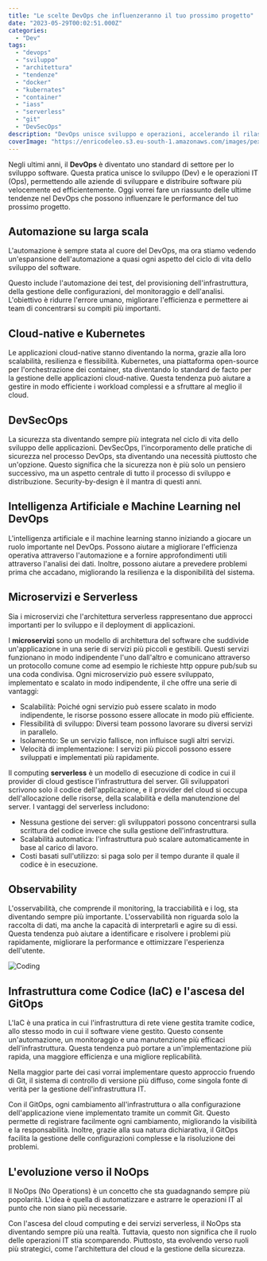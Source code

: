 ```yaml
---
title: "Le scelte DevOps che influenzeranno il tuo prossimo progetto"
date: "2023-05-29T00:02:51.000Z"
categories:
  - "Dev"
tags:
  - "devops"
  - "sviluppo"
  - "architettura"
  - "tendenze"
  - "docker"
  - "kubernates"
  - "container"
  - "iass"
  - "serverless"
  - "git"
  - "DevSecOps"
description: "DevOps unisce sviluppo e operazioni, accelerando il rilascio di software, migliorando la qualità e promuovendo la collaborazione interfunzionale."
coverImage: "https://enricodeleo.s3.eu-south-1.amazonaws.com/images/pexels-realtoughcandycom-11035393.jpg"
---
```


Negli ultimi anni, il **DevOps** è diventato uno standard di settore per lo sviluppo software. Questa pratica unisce lo
sviluppo (Dev) e le operazioni IT (Ops), permettendo alle aziende di sviluppare e distribuire software più velocemente ed
efficientemente. Oggi vorrei fare un riassunto delle ultime tendenze nel DevOps che possono influenzare le performance del tuo prossimo progetto.

## Automazione su larga scala

L'automazione è sempre stata al cuore del DevOps, ma ora stiamo vedendo un'espansione dell'automazione a quasi ogni aspetto
del ciclo di vita dello sviluppo del software.

Questo include l'automazione dei test, del provisioning dell'infrastruttura, della gestione delle configurazioni, del monitoraggio
e dell'analisi. L'obiettivo è ridurre l'errore umano, migliorare l'efficienza e permettere ai team di concentrarsi su compiti più
importanti.

## Cloud-native e Kubernetes

Le applicazioni cloud-native stanno diventando la norma, grazie alla loro scalabilità, resilienza e flessibilità. Kubernetes,
una piattaforma open-source per l'orchestrazione dei container, sta diventando lo standard de facto per la gestione delle applicazioni
cloud-native. Questa tendenza può aiutare a gestire in modo efficiente i workload complessi e a sfruttare al meglio il cloud.

## DevSecOps

La sicurezza sta diventando sempre più integrata nel ciclo di vita dello sviluppo delle applicazioni. DevSecOps, l'incorporamento
delle pratiche di sicurezza nel processo DevOps, sta diventando una necessità piuttosto che un'opzione. Questo significa che la
sicurezza non è più solo un pensiero successivo, ma un aspetto centrale di tutto il processo di sviluppo e distribuzione. Security-by-design è il mantra di questi anni.

## Intelligenza Artificiale e Machine Learning nel DevOps

L'intelligenza artificiale e il machine learning stanno iniziando a giocare un ruolo importante nel DevOps. Possono aiutare a
migliorare l'efficienza operativa attraverso l'automazione e a fornire approfondimenti utili attraverso l'analisi dei dati.
Inoltre, possono aiutare a prevedere problemi prima che accadano, migliorando la resilienza e la disponibilità del sistema.

## Microservizi e Serverless

Sia i microservizi che l'architettura serverless rappresentano due approcci importanti per lo sviluppo e il deployment di applicazioni.

I **microservizi** sono un modello di architettura del software che suddivide un'applicazione in una serie di servizi più piccoli e gestibili. Questi servizi funzionano in modo indipendente l'uno dall'altro e comunicano attraverso un protocollo comune come ad esempio le richieste http oppure pub/sub su una coda condivisa. Ogni microservizio può essere sviluppato, implementato e scalato in modo indipendente, il che offre una serie di vantaggi:

- Scalabilità: Poiché ogni servizio può essere scalato in modo indipendente, le risorse possono essere allocate in modo più efficiente.
- Flessibilità di sviluppo: Diversi team possono lavorare su diversi servizi in parallelo.
- Isolamento: Se un servizio fallisce, non influisce sugli altri servizi.
- Velocità di implementazione: I servizi più piccoli possono essere sviluppati e implementati più rapidamente.

Il computing **serverless** è un modello di esecuzione di codice in cui il provider di cloud gestisce l'infrastruttura del server. Gli sviluppatori scrivono solo il codice dell'applicazione, e il provider del cloud si occupa dell'allocazione delle risorse, della scalabilità e della manutenzione del server. I vantaggi del serverless includono:

- Nessuna gestione dei server: gli sviluppatori possono concentrarsi sulla scrittura del codice invece che sulla gestione dell'infrastruttura.
- Scalabilità automatica: l'infrastruttura può scalare automaticamente in base al carico di lavoro.
- Costi basati sull'utilizzo: si paga solo per il tempo durante il quale il codice è in esecuzione.

## Observability

L'osservabilità, che comprende il monitoring, la tracciabilità e i log, sta diventando sempre più importante. L'osservabilità non
riguarda solo la raccolta di dati, ma anche la capacità di interpretarli e agire su di essi. Questa tendenza può aiutare a identificare
e risolvere i problemi più rapidamente, migliorare la performance e ottimizzare l'esperienza dell'utente.

![Coding](https://i2.wp.com/enricodeleo.s3.eu-south-1.amazonaws.com/images/pexels-mikhail-fesenko-9553905.jpg)

## Infrastruttura come Codice (IaC) e l'ascesa del GitOps

L'IaC è una pratica in cui l'infrastruttura di rete viene gestita tramite codice, allo stesso modo in cui il software viene gestito.
Questo consente un'automazione, un monitoraggio e una manutenzione più efficaci dell'infrastruttura. Questa tendenza può portare a
un'implementazione più rapida, una maggiore efficienza e una migliore replicabilità.

Nella maggior parte dei casi vorrai implementare questo approccio fruendo di Git, il sistema di controllo di versione
più diffuso, come singola fonte di verità per la gestione dell'infrastruttura IT.

Con il GitOps, ogni cambiamento all'infrastruttura o alla configurazione dell'applicazione viene implementato tramite un commit Git.
Questo permette di registrare facilmente ogni cambiamento, migliorando la visibilità e la responsabilità. Inoltre, grazie alla sua
natura dichiarativa, il GitOps facilita la gestione delle configurazioni complesse e la risoluzione dei problemi.

## L'evoluzione verso il NoOps

Il NoOps (No Operations) è un concetto che sta guadagnando sempre più popolarità. L'idea è quella di automatizzare e astrarre le
operazioni IT al punto che non siano più necessarie.

Con l'ascesa del cloud computing e dei servizi serverless, il NoOps sta diventando sempre più una realtà. Tuttavia, questo non
significa che il ruolo delle operazioni IT stia scomparendo. Piuttosto, sta evolvendo verso ruoli più strategici, come l'architettura
del cloud e la gestione della sicurezza.



